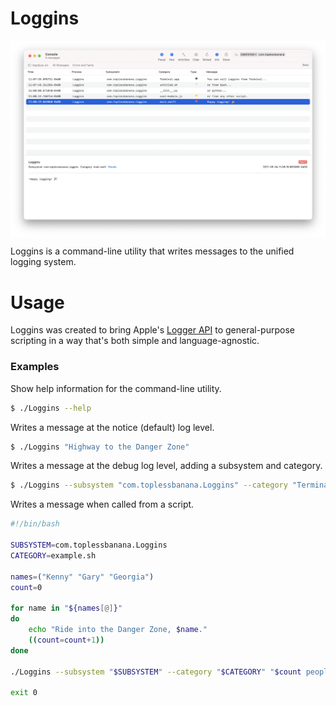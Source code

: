# Loggins

<p align="center">
<img src="readme_images/xcode_preview.png" width="950" align="middle"/>
</p>

Loggins is a command-line utility that writes messages to the unified logging system.

# Usage

Loggins was created to bring Apple's [Logger API](https://developer.apple.com/documentation/os/logger) to general-purpose scripting in a way that's both simple and language-agnostic.

### Examples

Show help information for the command-line utility.

```bash
$ ./Loggins --help
```

Writes a message at the notice (default) log level.

```bash
$ ./Loggins "Highway to the Danger Zone"
```

Writes a message at the debug log level, adding a subsystem and category.

```bash
$ ./Loggins --subsystem "com.toplessbanana.Loggins" --category "Terminal.app" --level "debug" "Gonna take it right into the Danger Zone"
```

Writes a message when called from a script.

```bash
#!/bin/bash

SUBSYSTEM=com.toplessbanana.Loggins
CATEGORY=example.sh

names=("Kenny" "Gary" "Georgia")
count=0

for name in "${names[@]}"
do
	echo "Ride into the Danger Zone, $name."
	((count=count+1))
done

./Loggins --subsystem "$SUBSYSTEM" --category "$CATEGORY" "$count people are in the Danger Zone"

exit 0
```
